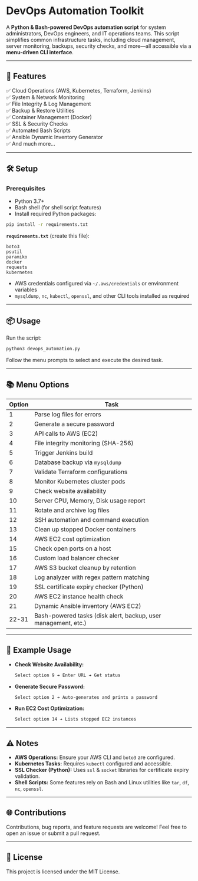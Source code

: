 
# DevOps Automation Toolkit

A **Python & Bash-powered DevOps automation script** for system administrators, DevOps engineers, and IT operations teams. This script simplifies common infrastructure tasks, including cloud management, server monitoring, backups, security checks, and more—all accessible via a **menu-driven CLI interface**.

---

## 🚀 Features

✅ Cloud Operations (AWS, Kubernetes, Terraform, Jenkins)  
✅ System & Network Monitoring  
✅ File Integrity & Log Management  
✅ Backup & Restore Utilities  
✅ Container Management (Docker)  
✅ SSL & Security Checks  
✅ Automated Bash Scripts  
✅ Ansible Dynamic Inventory Generator  
✅ And much more...

---

## 🛠️ Setup

### Prerequisites

- Python 3.7+
- Bash shell (for shell script features)
- Install required Python packages:

```bash
pip install -r requirements.txt
```

**`requirements.txt`** (create this file):

```
boto3
psutil
paramiko
docker
requests
kubernetes
```

- AWS credentials configured via `~/.aws/credentials` or environment variables
- `mysqldump`, `nc`, `kubectl`, `openssl`, and other CLI tools installed as required

---

## 📦 Usage

Run the script:

```bash
python3 devops_automation.py
```

Follow the menu prompts to select and execute the desired task.

---

## 📚 Menu Options

| Option | Task                                     |
|--------|------------------------------------------|
| 1      | Parse log files for errors               |
| 2      | Generate a secure password               |
| 3      | API calls to AWS (EC2)                   |
| 4      | File integrity monitoring (SHA-256)      |
| 5      | Trigger Jenkins build                    |
| 6      | Database backup via `mysqldump`          |
| 7      | Validate Terraform configurations        |
| 8      | Monitor Kubernetes cluster pods          |
| 9      | Check website availability               |
| 10     | Server CPU, Memory, Disk usage report    |
| 11     | Rotate and archive log files             |
| 12     | SSH automation and command execution     |
| 13     | Clean up stopped Docker containers       |
| 14     | AWS EC2 cost optimization                |
| 15     | Check open ports on a host               |
| 16     | Custom load balancer checker             |
| 17     | AWS S3 bucket cleanup by retention       |
| 18     | Log analyzer with regex pattern matching |
| 19     | SSL certificate expiry checker (Python)  |
| 20     | AWS EC2 instance health check            |
| 21     | Dynamic Ansible inventory (AWS EC2)      |
| 22-31  | Bash-powered tasks (disk alert, backup, user management, etc.) |

---

## 🧰 Example Usage

- **Check Website Availability:**

  ```bash
  Select option 9 ➔ Enter URL ➔ Get status
  ```

- **Generate Secure Password:**

  ```bash
  Select option 2 ➔ Auto-generates and prints a password
  ```

- **Run EC2 Cost Optimization:**

  ```bash
  Select option 14 ➔ Lists stopped EC2 instances
  ```

---

## ⚠️ Notes

- **AWS Operations:** Ensure your AWS CLI and `boto3` are configured.
- **Kubernetes Tasks:** Requires `kubectl` configured and accessible.
- **SSL Checker (Python):** Uses `ssl` & `socket` libraries for certificate expiry validation.
- **Shell Scripts:** Some features rely on Bash and Linux utilities like `tar`, `df`, `nc`, `openssl`.

---

## 🌐 Contributions

Contributions, bug reports, and feature requests are welcome! Feel free to open an issue or submit a pull request.

---

## 📄 License

This project is licensed under the MIT License.

